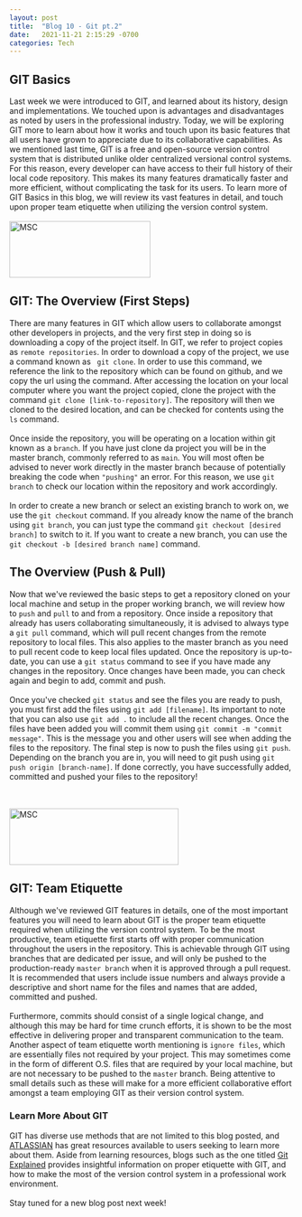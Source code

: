 ```yaml
---
layout: post
title:  "Blog 10 - Git pt.2"
date:   2021-11-21 2:15:29 -0700
categories: Tech
---
```

## GIT Basics
Last week we were introduced to GIT, and learned about its history, design and implementations. We touched upon is advantages and disadvantages as noted by users in the professional industry. Today, we will be exploring GIT more to learn about how it works and touch upon its basic features that all users have grown to appreciate due to its collaborative capabilities. As we mentioned last time, GIT is a free and open-source version control system that is distributed unlike older centralized versional control systems. For this reason, every developer can have access to their full history of their local code repository. This makes its many features dramatically faster and more efficient, without complicating the task for its users. To learn more of GIT Basics in this blog, we will review its vast features in detail, and touch upon proper team etiquette when utilizing the version control system. 
<br/><br/>
<img src="https://cdn.educba.com/academy/wp-content/uploads/2019/03/Introduction-To-GIT.png" alt="MSC" width="250" height="100">
<br/>

## GIT: The Overview (First Steps)
There are many features in GIT which allow users to collaborate amongst other developers in projects, and the very first step in doing so is downloading a copy of the project itself. In GIT, we refer to project copies as `remote repositories`. In order to download a copy of the project, we use a command known as ` git clone`. In order to use this command, we reference the link to the repository which can be found on github, and we copy the url using the command. After accessing the location on your local computer where you want the project copied, clone the project with the command `git clone [link-to-repository]`. The repository will then we cloned to the desired location, and can be checked for contents using the `ls` command.
<br/><br/>
Once inside the repository, you will be operating on a location within git known as a `branch`. If you have just clone da project you will be in the master branch, commonly referred to as `main`. You will most often be advised to never work directly in the master branch because of potentially breaking the code when `"pushing"` an error. For this reason, we use `git branch` to check our location within the repository and work accordingly. 
<br/><br/>
In order to create a new branch or select an existing branch to work on, we use the `git checkout` command. If you already know the name of the branch using `git branch`, you can just type the command `git checkout [desired branch]` to switch to it. If you want to create a new branch, you can use the `git checkout -b [desired branch name]` command. 


## The Overview (Push & Pull)
Now that we've reviewed the basic steps to get a repository cloned on your local machine and setup in the proper working branch, we will review how to `push` and `pull` to and from a repository. Once inside a repository that already has users collaborating simultaneously, it is advised to always type a `git pull` command, which will pull recent changes from the remote repository to local files. This also applies to the master branch as you need to pull recent code to keep local files updated. Once the repository is up-to-date, you can use a `git status` command to see if you have made any changes in the repository. Once changes have been made, you can check again and begin to add, commit and push.
<br/><br/>
Once you've checked `git status` and see the files you are ready to push, you must first add the files using `git add [filename]`. Its important to note that you can also use `git add .` to include all the recent changes. Once the files have been added you will commit them using `git commit -m "commit message"`. This is the message you and other users will see when adding the files to the repository. The final step is now to push the files using `git push`. Depending on the branch you are in, you will need to git push using `git push origin [branch-name]`. If done correctly, you have successfully added, committed and pushed your files to the repository! 

<br/><br/>
<img src="https://miro.medium.com/max/1838/1*SkPakuOSxaoy5qZ7zI2UPg.jpeg" alt="MSC" width="300" height="100">
<br/>

## GIT: Team Etiquette
Although we've reviewed GIT features in details, one of the most important features you will need to learn about GIT is the proper team etiquette required when utilizing the version control system. To be the most productive, team etiquette first starts off with proper communication throughout the users in the repository. This is achievable through GIT using branches that are dedicated per issue, and will only be pushed to the production-ready `master branch` when it is approved through a pull request. It is recommended that users include issue numbers and always provide a descriptive and short name for the files and names that are added, committed and pushed. 
<br/><br/>
Furthermore, commits should consist of a single logical change, and although this may be hard for time crunch efforts, it is shown to be the most effective in delivering proper and transparent communication to the team. Another aspect of team etiquette worth mentioning is `ignore files`, which are essentially files not required by your project. This may sometimes come in the form of different O.S. files that are required by your local machine, but are not necessary to be pushed to the `master` branch. Being attentive to small details such as these will make for a more efficient collaborative effort amongst a team employing GIT as their version control system. 
### Learn More About GIT
GIT has diverse use methods that are not limited to this blog posted, and [ATLASSIAN][web-io] has great resources available to users seeking to learn more about them. Aside from learning resources, blogs such as the one titled [Git Explained][dev-io] provides insightful information on proper etiquette with GIT, and how to make the most of the version control system in a professional work environment. 
<br/><br/>
Stay tuned for a new blog post next week!

[web-io]: https://www.atlassian.com/git
[dev-io]: https://dev.to/milu_franz/git-explained-proper-team-etiquette-1od

